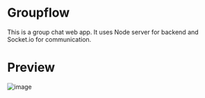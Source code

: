 # Groupflow
This is a group chat web app.
It uses Node server for backend and Socket.io for communication.

# Preview

![image](https://github.com/utkarshnautiyal/Groupflow/blob/a865cd590d0d5ed8fcda394dcc193ca98402be8b/demo.png)
